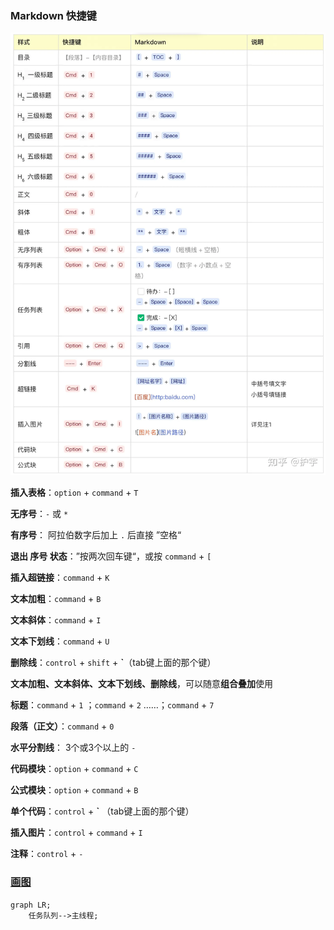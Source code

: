 ### Markdown 快捷键



![img](./assets/v2-ea45c6141947e07581740058468cefae_1440w.webp)

**插入表格**：`option` + `command` + `T`

**无序号**：`-`  或 `*`

**有序号**： 阿拉伯数字后加上 `.` 后直接 ”空格“

**退出 序号 状态**：”按两次回车键“，或按  `command` + `[`

**插入超链接**：`command`  + `K`

**文本加粗**：`command`  + `B`

**文本斜体**：`command`  + `I`

**文本下划线**：`command`  + `U`

**删除线**：`control`  + `shift`  +  **`**（tab键上面的那个键）

**文本加粗、文本斜体、文本下划线、删除线**，可以随意**组合叠加**使用

**标题**：`command` + `1`  ；`command` + `2` ……；`command` + `7`

**段落（正文）**：`command` + `0`

**水平分割线**： 3个或3个以上的  `-`

**代码模块**：`option` + `command` + `C`

**公式模块**：`option` + `command` + `B`

**单个代码**：`control`  +   **`** （tab键上面的那个键）

**插入图片**：`control`  + `command`  + `I`

**注释**：`control`  +  `-`



### [画图](https://mermaid.js.org/intro/getting-started.html)

```mermaid
graph LR;
    任务队列-->主线程;
  
```







